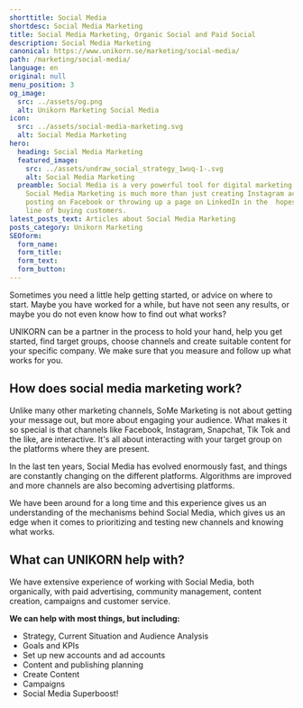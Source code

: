 ```yaml
---
shorttitle: Social Media
shortdesc: Social Media Marketing
title: Social Media Marketing, Organic Social and Paid Social
description: Social Media Marketing
canonical: https://www.unikorn.se/marketing/social-media/
path: /marketing/social-media/
language: en
original: null
menu_position: 3
og_image:
  src: ../assets/og.png
  alt: Unikorn Marketing Social Media
icon:
  src: ../assets/social-media-marketing.svg
  alt: Social Media Marketing
hero:
  heading: Social Media Marketing
  featured_image:
    src: ../assets/undraw_social_strategy_1wuq-1-.svg
    alt: Social Media Marketing
  preamble: Social Media is a very powerful tool for digital marketing. However,
    Social Media Marketing is much more than just creating Instagram accounts,
    posting on Facebook or throwing up a page on LinkedIn in the  hopes of a
    line of buying customers.
latest_posts_text: Articles about Social Media Marketing
posts_category: Unikorn Marketing
SEOform: 
  form_name:
  form_title: 
  form_text: 
  form_button:
---
```

Sometimes you need a little help getting started, or advice on where to start. Maybe you have worked for a while, but have not seen any results, or maybe you do not even know how to find out what works?

UNIKORN can be a partner in the process to hold your hand, help you get started, find target groups, choose channels and create suitable content for your specific company. We make sure that you measure and follow up what works for you.

## How does social media marketing work?

Unlike many other marketing channels, SoMe Marketing is not about getting your message out, but more about engaging your audience. What makes it so special is that channels like Facebook, Instagram, Snapchat, Tik Tok and the like, are interactive. It's all about interacting with your target group on the platforms where they are present.

In the last ten years, Social Media has evolved enormously fast, and things are constantly changing on the different platforms. Algorithms are improved and more channels are also becoming advertising platforms. 

We have been around for a long time and this experience gives us an understanding of the mechanisms behind Social Media, which gives us an edge when it comes to prioritizing and testing new channels and knowing what works.

## What can UNIKORN help with?

We have extensive experience of working with Social Media, both organically, with paid advertising, community management, content creation, campaigns and customer service. 

**We can help with most things, but including:** 

* Strategy, Current Situation and Audience Analysis 
* Goals and KPIs
* Set up new accounts and ad accounts
* Content and publishing planning
* Create Content
* Campaigns
* Social Media Superboost!